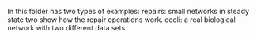 In this folder has two types of examples:
	repairs: small networks in steady state two show how the repair operations work.
	ecoli: a real biological network with two different data sets
